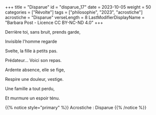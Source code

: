 +++
title = "Disparue"
id = "disparue_17"
date = 2023-10-05
weight = 50
categories = ["Révolte"]
tags = ["philosophie", "2023", "acrostiche"]
acrostiche = "Disparue"
verseLength = 8
LastModifierDisplayName = "Barbara Post - Licence CC BY-NC-ND 4.0"
+++

Derrière toi, sans bruit, prends garde,

Invisible l'homme regarde

Svelte, la fille à petits pas.

Prédateur... Voici son repas.

Ardente absence, elle se fige,

Respire une douleur, vestige.

Une famille a tout perdu,

Et murmure un espoir ténu.

{{% notice style="primary" %}}
Acrostiche : Disparue
{{% /notice %}}
